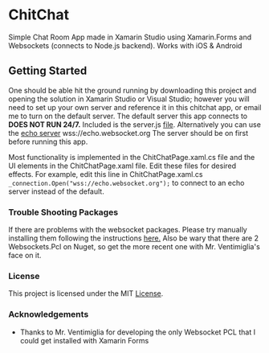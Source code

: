 # ChitChat
Simple Chat Room App made in Xamarin Studio using Xamarin.Forms and Websockets (connects to Node.js backend). 
Works with iOS & Android

## Getting Started
One should be able hit the ground running by downloading this project and opening the solution in Xamarin Studio or Visual Studio; however you will need to set up your own server and reference it in this chitchat app, or email me to turn on the default server. The default server this app connects to **DOES NOT RUN 24/7.**  Included is the server.js [file](https://github.com/qedseung/ChitChat/blob/master/server.js). 
Alternatively you can use the [echo server](https://www.websocket.org/echo.html) wss://echo.websocket.org 
The server should be on first before running this app.

Most functionality is implemented in the ChitChatPage.xaml.cs file and the UI elements in the ChitChatPage.xaml file. Edit these files for desired effects. For example, edit this line in ChitChatPage.xaml.cs ` _connection.Open("wss://echo.websocket.org"); ` to connect to an echo server instead of the default.


### Trouble Shooting Packages
If there are problems with the websocket packages. Please try manually installing them following the instructions [here.](https://github.com/NVentimiglia/Websockets.PCL/blob/master/README.md)
Also be wary that there are 2 Websockets.Pcl on Nuget, so get the more recent one with Mr. Ventimiglia's face on it. 

### License
This project is licensed under the MIT [License](https://github.com/qedseung/ChitChat/blob/master/License).

### Acknowledgements
- Thanks to Mr. Ventimiglia for developing the only Websocket PCL that I could get installed with Xamarin Forms
